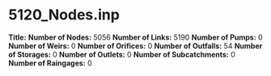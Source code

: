 # 5120_Nodes.inp
**Title:** 
**Number of Nodes:** 5056
**Number of Links:** 5190
**Number of Pumps:** 0
**Number of Weirs:** 0
**Number of Orifices:** 0
**Number of Outfalls:** 54
**Number of Storages:** 0
**Number of Outlets:** 0
**Number of Subcatchments:** 0
**Number of Raingages:** 0
